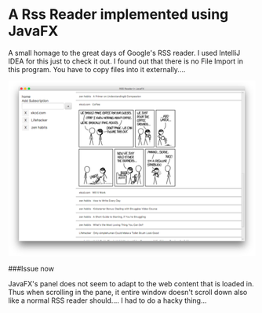 A Rss Reader implemented using JavaFX
=========

A small homage to the great days of Google's RSS reader. I used IntelliJ IDEA for this just to check it out. I found out that there is no File Import in this program. You have to copy files into it externally....

![Screenshot](ss.png "Screenshot")

###Issue now

JavaFX's panel does not seem to adapt to the web content that is loaded in. Thus when scrolling in the pane, it entire window doesn't scroll down also like a normal RSS reader should.... I had to do a hacky thing...


